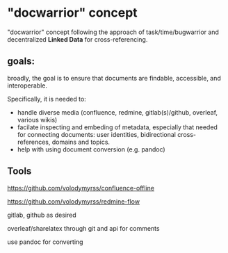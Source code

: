 # "docwarrior" concept

"docwarrior" concept following the approach of task/time/bugwarrior and decentralized __Linked Data__ for cross-referencing.

## goals:

broadly, the goal is to ensure that documents are findable, accessible, and interoperable. 

Specifically, it is needed to:

* handle diverse media (confluence, redmine, gitlab(s)/github, overleaf, various wikis)
* facilate inspecting and embeding of metadata, especially that needed for connecting documents: user identities, bidirectional cross-references, domains and topics.
* help with using document conversion (e.g. pandoc)

## Tools

https://github.com/volodymyrss/confluence-offline

https://github.com/volodymyrss/redmine-flow

gitlab, github as desired

overleaf/sharelatex through git and api for comments

use pandoc for converting
